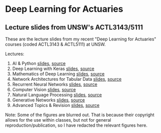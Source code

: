 # Deep Learning for Actuaries
## Lecture slides from UNSW's ACTL3143/5111

These are the lecture slides from my recent "Deep Learning for Actuaries" courses (coded ACTL3143 & ACTL5111) at UNSW.

Lectures:

1. AI & Python [slides](https://pat-laub.github.io/DeepLearningForActuaries/Lecture-1-Artificial-Intelligence/artificial-intelligence.html), [source](http://github.com/Pat-Laub/DeepLearningForActuaries/blob/main/Lecture-1-Artificial-Intelligence/artificial-intelligence.qmd)
2. Deep Learning with Keras [slides](https://pat-laub.github.io/DeepLearningForActuaries/Lecture-2-Deep-Learning-Keras/deep-learning-keras.html), [source](http://github.com/Pat-Laub/DeepLearningForActuaries/blob/main/Lecture-2-Deep-Learning-Keras/deep-learning-keras.qmd)
3. Mathematics of Deep Learning [slides](https://pat-laub.github.io/DeepLearningForActuaries/Lecture-3-Mathematics-Of-Deep-Learning/mathematics-of-deep-learning.html), [source](http://github.com/Pat-Laub/DeepLearningForActuaries/blob/main/Lecture-3-Mathematics-Of-Deep-Learning/mathematics-of-deep-learning.qmd)
4. Network Architectures for Tabular Data [slides](https://pat-laub.github.io/DeepLearningForActuaries/Lecture-4-Network-Architectures-For-Tabular-Data/network-architectures-for-tabular-data.html), [source](http://github.com/Pat-Laub/DeepLearningForActuaries/blob/main/Lecture-4-Network-Architectures-For-Tabular-Data/network-architectures-for-tabular-data.qmd)
5. Recurrent Neural Networks [slides](https://pat-laub.github.io/DeepLearningForActuaries/Lecture-5-Recurrent-Neural-Networks-And-Time-Series/rnns-and-time-series.html), [source](http://github.com/Pat-Laub/DeepLearningForActuaries/blob/main/Lecture-5-Recurrent-Neural-Networks-And-Time-Series/rnns-and-time-series.qmd)
6. Computer Vision [slides](https://pat-laub.github.io/DeepLearningForActuaries/Lecture-6-Computer-Vision/computer-vision.html), [source](http://github.com/Pat-Laub/DeepLearningForActuaries/blob/main/Lecture-6-Computer-Vision/computer-vision.qmd)
7. Natural Language Processing [slides](https://pat-laub.github.io/DeepLearningForActuaries/Lecture-7-Natural-Language-Processing/natural-language-processing.html), [source](http://github.com/Pat-Laub/DeepLearningForActuaries/blob/main/Lecture-7-Natural-Language-Processing/natural-language-processing.qmd)
8. Generative Networks [slides](https://pat-laub.github.io/DeepLearningForActuaries/Lecture-8-Generative-Networks/generative-networks.html), [source](http://github.com/Pat-Laub/DeepLearningForActuaries/blob/main/Lecture-8-Generative-Networks/generative-networks.qmd)
9. Advanced Topics & Revision [slides](https://pat-laub.github.io/DeepLearningForActuaries/Lecture-9-Advanced-Topics/advanced-topics.html), [source](http://github.com/Pat-Laub/DeepLearningForActuaries/blob/main/Lecture-9-Advanced-Topics/advanced-topics.qmd)

Note: Some of the figures are blurred out. That is because their copyright allows for the use within classes, but not for general reproduction/publication, so I have redacted the relevant figures here.
